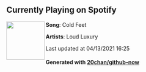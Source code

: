 ## Currently Playing on Spotify

[<img align="left" width="100" src="https://i.scdn.co/image/ab67616d00001e0294805d9c6cd1f558d0b0a8ef">](https://open.spotify.com/album/6bz7aXy1ov5S4Hz46mnjBk)

**Song**: Cold Feet

**Artists**: Loud Luxury

Last updated at 04/13/2021 16:25

#### Generated with [20chan/github-now](https://github.com/20chan/github-now)